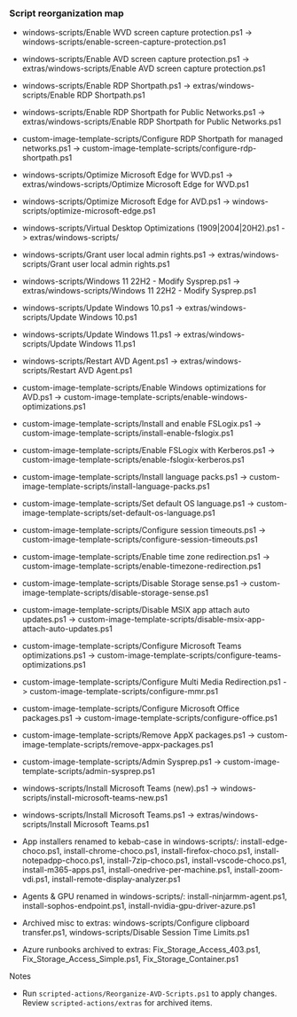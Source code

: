 ### Script reorganization map

- windows-scripts/Enable WVD screen capture protection.ps1 -> windows-scripts/enable-screen-capture-protection.ps1
- windows-scripts/Enable AVD screen capture protection.ps1 -> extras/windows-scripts/Enable AVD screen capture protection.ps1

- windows-scripts/Enable RDP Shortpath.ps1 -> extras/windows-scripts/Enable RDP Shortpath.ps1
- windows-scripts/Enable RDP Shortpath for Public Networks.ps1 -> extras/windows-scripts/Enable RDP Shortpath for Public Networks.ps1
- custom-image-template-scripts/Configure RDP Shortpath for managed networks.ps1 -> custom-image-template-scripts/configure-rdp-shortpath.ps1

- windows-scripts/Optimize Microsoft Edge for WVD.ps1 -> extras/windows-scripts/Optimize Microsoft Edge for WVD.ps1
- windows-scripts/Optimize Microsoft Edge for AVD.ps1 -> windows-scripts/optimize-microsoft-edge.ps1

- windows-scripts/Virtual Desktop Optimizations (1909|2004|20H2).ps1 -> extras/windows-scripts/<same-filename>

- windows-scripts/Grant user local admin rights.ps1 -> extras/windows-scripts/Grant user local admin rights.ps1
- windows-scripts/Windows 11 22H2 - Modify Sysprep.ps1 -> extras/windows-scripts/Windows 11 22H2 - Modify Sysprep.ps1
- windows-scripts/Update Windows 10.ps1 -> extras/windows-scripts/Update Windows 10.ps1
- windows-scripts/Update Windows 11.ps1 -> extras/windows-scripts/Update Windows 11.ps1
- windows-scripts/Restart AVD Agent.ps1 -> extras/windows-scripts/Restart AVD Agent.ps1

- custom-image-template-scripts/Enable Windows optimizations for AVD.ps1 -> custom-image-template-scripts/enable-windows-optimizations.ps1

- custom-image-template-scripts/Install and enable FSLogix.ps1 -> custom-image-template-scripts/install-enable-fslogix.ps1
- custom-image-template-scripts/Enable FSLogix with Kerberos.ps1 -> custom-image-template-scripts/enable-fslogix-kerberos.ps1

- custom-image-template-scripts/Install language packs.ps1 -> custom-image-template-scripts/install-language-packs.ps1
- custom-image-template-scripts/Set default OS language.ps1 -> custom-image-template-scripts/set-default-os-language.ps1
- custom-image-template-scripts/Configure session timeouts.ps1 -> custom-image-template-scripts/configure-session-timeouts.ps1
- custom-image-template-scripts/Enable time zone redirection.ps1 -> custom-image-template-scripts/enable-timezone-redirection.ps1
- custom-image-template-scripts/Disable Storage sense.ps1 -> custom-image-template-scripts/disable-storage-sense.ps1
- custom-image-template-scripts/Disable MSIX app attach auto updates.ps1 -> custom-image-template-scripts/disable-msix-app-attach-auto-updates.ps1
- custom-image-template-scripts/Configure Microsoft Teams optimizations.ps1 -> custom-image-template-scripts/configure-teams-optimizations.ps1
- custom-image-template-scripts/Configure Multi Media Redirection.ps1 -> custom-image-template-scripts/configure-mmr.ps1
- custom-image-template-scripts/Configure Microsoft Office packages.ps1 -> custom-image-template-scripts/configure-office.ps1
- custom-image-template-scripts/Remove AppX packages.ps1 -> custom-image-template-scripts/remove-appx-packages.ps1
- custom-image-template-scripts/Admin Sysprep.ps1 -> custom-image-template-scripts/admin-sysprep.ps1

- windows-scripts/Install Microsoft Teams (new).ps1 -> windows-scripts/install-microsoft-teams-new.ps1
- windows-scripts/Install Microsoft Teams.ps1 -> extras/windows-scripts/Install Microsoft Teams.ps1

- App installers renamed to kebab-case in windows-scripts/: install-edge-choco.ps1, install-chrome-choco.ps1, install-firefox-choco.ps1, install-notepadpp-choco.ps1, install-7zip-choco.ps1, install-vscode-choco.ps1, install-m365-apps.ps1, install-onedrive-per-machine.ps1, install-zoom-vdi.ps1, install-remote-display-analyzer.ps1

- Agents & GPU renamed in windows-scripts/: install-ninjarmm-agent.ps1, install-sophos-endpoint.ps1, install-nvidia-gpu-driver-azure.ps1

- Archived misc to extras: windows-scripts/Configure clipboard transfer.ps1, windows-scripts/Disable Session Time Limits.ps1

- Azure runbooks archived to extras: Fix_Storage_Access_403.ps1, Fix_Storage_Access_Simple.ps1, Fix_Storage_Container.ps1

Notes
- Run `scripted-actions/Reorganize-AVD-Scripts.ps1` to apply changes. Review `scripted-actions/extras` for archived items.

